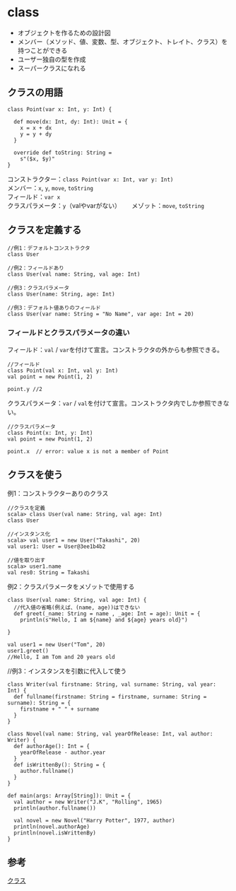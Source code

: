 # class
- オブジェクトを作るための設計図  
- メンバー（メソッド、値、変数、型、オブジェクト、トレイト、クラス）を持つことができる  
- ユーザー独自の型を作成
- スーパークラスになれる

## クラスの用語
```
class Point(var x: Int, y: Int) {

  def move(dx: Int, dy: Int): Unit = {
    x = x + dx
    y = y + dy
  }

  override def toString: String =
    s"($x, $y)"
}
```
コンストラクター：`class Point(var x: Int, var y: Int)`  
メンバー：`x`, `y`, `move`, `toString`  
フィールド：`var x`  
クラスパラメータ：`y`（valやvarがない）　　
メゾット：`move`, `toString`  


## クラスを定義する
```
//例1：デフォルトコンストラクタ
class User 

//例2：フィールドあり
class User(val name: String, val age: Int)

//例3：クラスパラメータ
class User(name: String, age: Int)

//例3：デフォルト値ありのフィールド
class User(var name: String = "No Name", var age: Int = 20)
```

### フィールドとクラスパラメータの違い
フィールド：`val` / `var`を付けて宣言。コンストラクタの外からも参照できる。  
```
//フィールド
class Point(val x: Int, val y: Int)
val point = new Point(1, 2)

point.y //2
```
クラスパラメータ：`var` / `val`を付けて宣言。コンストラクタ内でしか参照できない。  

```
//クラスパラメータ
class Point(x: Int, y: Int)
val point = new Point(1, 2)

point.x  // error: value x is not a member of Point
```

## クラスを使う
例1：コンストラクターありのクラス
```
//クラスを定義
scala> class User(val name: String, val age: Int)
class User

//インスタンス化
scala> val user1 = new User("Takashi", 20)
val user1: User = User@3ee1b4b2

//値を取り出す
scala> user1.name
val res0: String = Takashi
```

例2：クラスパラメータをメゾットで使用する
```
class User(val name: String, val age: Int) {
  //代入値の省略(例えば、(name, age))はできない
  def greet(_name: String = name , _age: Int = age): Unit = {
    println(s"Hello, I am ${name} and ${age} years old}")

}

val user1 = new User("Tom", 20)
user1.greet()
//Hello, I am Tom and 20 years old
```

//例3：インスタンスを引数に代入して使う
```
class Writer(val firstname: String, val surname: String, val year: Int) {
  def fullname(firstname: String = firstname, surname: String = surname): String = {
    firstname + " " + surname
  }
}

class Novel(val name: String, val yearOfRelease: Int, val author: Writer) {
  def authorAge(): Int = {
    yearOfRelease - author.year
  }
  def isWrittenBy(): String = {
    author.fullname()
  }
}

def main(args: Array[String]): Unit = {
  val author = new Writer("J.K", "Rolling", 1965)
  println(author.fullname())

  val novel = new Novel("Harry Potter", 1977, author)
  println(novel.authorAge)
  println(novel.isWrittenBy)
}
```



## 参考
[クラス](https://docs.scala-lang.org/ja/tour/classes.html)
